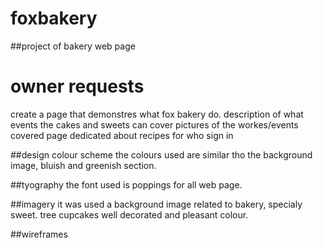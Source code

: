 # foxbakery
##project of bakery web page
# owner requests
create a page that demonstres what fox bakery do.
description of what events the cakes and sweets can cover
pictures of the workes/events covered
page dedicated about recipes for who sign in

##design
colour scheme
the colours used are similar tho the background image, bluish and greenish section.

##tyography
the font used is poppings for all web page.

##imagery
it was used a background image related to bakery, specialy sweet. tree cupcakes well decorated and pleasant colour.

##wireframes

